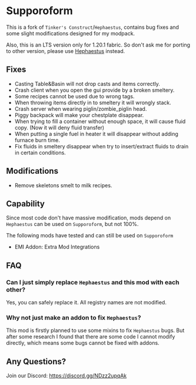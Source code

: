 # Supporoform

This is a fork of `Tinker's Construct`/`Hephaestus`, contains bug fixes and some slight modifications designed for my
modpack.

Also, this is an LTS version only for 1.20.1 fabric. So don't ask me for porting to other version, please use
[Hephaestus](https://github.com/Alpha-s-Stuff/TinkersConstruct) instead.

## Fixes

- Casting Table&Basin will not drop casts and items correctly.
- Crash client when you open the gui provide by a broken smeltery.
- Some recipes cannot be used due to wrong tags.
- When throwing items directly in to smeltery it will wrongly stack.
- Crash server when wearing piglin/zombie_piglin head.
- Piggy backpack will make your chestplate disappear.
- When trying to fill a container without enough space, it will cause fluid copy. (Now it will deny fluid transfer)
- When putting a single fuel in heater it will disappear without adding furnace burn time.
- Fix fluids in smeltery disappear when try to insert/extract fluids to drain in certain conditions.

## Modifications

- Remove skeletons smelt to milk recipes.

## Capability

Since most code don't have massive modification, mods depend on `Hephaestus` can be used on `Supporoform`, but not 100%.

The following mods have tested and can still be used on `Supporoform`

- EMI Addon: Extra Mod Integrations

## FAQ

### Can I just simply replace `Hephaestus` and this mod with each other?

Yes, you can safely replace it. All registry names are not modified.

### Why not just make an addon to fix `Hephaestus`?

This mod is firstly planned to use some mixins to fix `Hephaestus` bugs. But after some research I found that there are
some code I cannot modify directly, which means some bugs cannot be fixed with addons.

## Any Questions?

Join our Discord: https://discord.gg/NDzz2upqAk
